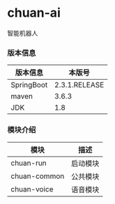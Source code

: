 # chuan-ai
智能机器人



### 版本信息

| 版本信息   | 本版号        |
| ---------- | ------------- |
| SpringBoot | 2.3.1.RELEASE |
| maven      | 3.6.3         |
| JDK        | 1.8           |



### 模块介绍

| 模块         | 描述     |
| ------------ | -------- |
| chuan-run    | 启动模块 |
| chuan-common | 公共模块 |
| chuan-voice  | 语音模块 |

